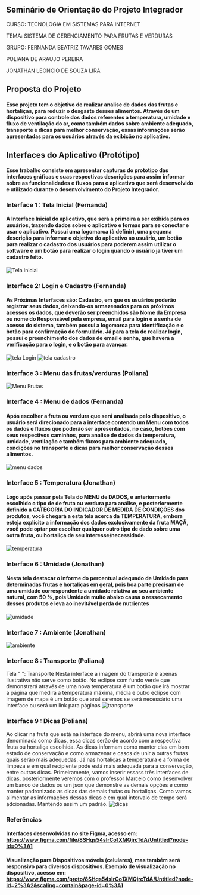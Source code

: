 ## Seminário de Orientação do Projeto Integrador
CURSO: TECNOLOGIA EM SISTEMAS PARA INTERNET

TEMA: SISTEMA DE GERENCIAMENTO PARA FRUTAS E VERDURAS

GRUPO: 
 FERNANDA BEATRIZ TAVARES GOMES

 POLIANA DE ARAUJO PEREIRA

 JONATHAN LEONCIO DE SOUZA LIRA
 
 ## Proposta do Projeto
 #### Esse projeto tem o objetivo de realizar analise de dados das frutas e hortaliças, para reduzir o desgaste desses alimentos. Através de um dispositivo para controle dos dados referentes a temperatura, umidade e fluxo de ventilação do ar, como também dados sobre ambiente adequado, transporte e dicas para melhor conservação, essas informações serão apresentadas para os usuários através da exibição no aplicativo.
 
 
## Interfaces do Aplicativo (Protótipo)
#### Esse trabalho consiste em apresentar capturas do prototipo das interfaces gráficas e suas respectivas descrições para assim informar sobre as funcionalidades e fluxos para o aplicativo que será desenvolvido e utilizado durante o desenvolvimento do Projeto Integrador.

### Interface 1 : Tela Inicial (Fernanda)
#### A Interface Inicial do aplicativo, que será a primeira a ser exibida para os usuários, trazendo dados sobre o aplicativo e formas para se conectar e usar o aplicativo. Possui uma logomarca (à definir), uma pequena descrição para informar o objetivo do aplicativo ao usuário, um botão para realizar o cadastro dos usuários para poderem assim utilizar o software e um botão para realizar o login quando o usuário ja tiver um cadastro feito.

![Tela inicial](telaInicial.jpg)

### Interface 2: Login e Cadastro (Fernanda)
#### As Próximas Interfaces são: Cadastro, em que os usuários poderão registrar seus dados, deixando-os armazenados para os próximos acessos os dados, que deverão ser preenchidos são Nome da Empresa ou nome do Responsável pela empresa, email para login e a senha de acesso do sistema, também possui a logomarca para identificação e o botão para confirmação do formulário. Já para a tela de realizar login, possui o preenchimento dos dados de email e senha, que haverá a verificação para o login, e o botão para avançar.
![tela Login](login.jpg) ![tela cadastro](cadastro.jpg)

### Interface 3 : Menu das frutas/verduras (Poliana)

![Menu Frutas](menu.jpg)

### Interface 4 : Menu de dados (Fernanda)
#### Após escolher a fruta ou verdura que será analisada pelo dispositivo, o usuário será direcionado para a interface contendo um Menu com todos os dados e fluxos que poderão ser apresentados, no caso, botões com seus respectivos caminhos, para analise de dados da temperatura, umidade, ventilação e também fluxos para ambiente adequado, condições no transporte e dicas para melhor conservação desses alimentos.

![menu dados](dados.jpg)

### Interface 5 : Temperatura (Jonathan)
#### Logo após passar pela Tela do MENU de DADOS, e anteriormente escolhido o tipo de de fruta ou verdura para análise, e posteriormente definido a CATEGORIA DO INDICADOR DE MEDIDA DE CONDIÇÕES dos produtos, você chegará a esta tela acerca da TEMPERATURA, embora esteja explícito a informação dos dados exclusivamente da fruta MAÇÃ, você pode optar por escolher qualquer outro tipo de dado sobre uma outra fruta, ou hortaliça de seu interesse/necessidade.
![temperatura](temper.jpg)

### Interface 6 : Umidade (Jonathan)
#### Nesta tela destacar o informe do percentual adequado de Umidade para determinadas frutas e hortaliças em geral, pois boa parte precisam de uma umidade correspondente a umidade relativa ao seu ambiente natural, com 50 %, pois Umidade muito abaixo causa o ressecamento desses produtos e leva ao inevitável perda de nutrientes
![umidade](umidade.jpg)

### Interface 7 : Ambiente (Jonathan)

![ambiente](ambient.jpg)

### Interface 8 : Transporte (Poliana)
Tela " ": Transporte
Nesta interface a imagem do transporte é apenas ilustrativa não serve como botão. No eclipse com fundo verde que demonstrará através de uma nova temperatura é um botão que irá mostrar a página que medirá a temperatura máxima, média e outro eclipse com imagem de mapa é um botão que analisaremos se será necessário uma interface ou será um link para páginas
![transporte](transporte.jpg)

### Interface 9 : Dicas (Poliana)
Ao clicar na fruta que está na interface do menu, abrirá uma nova interface denominada como dicas, essa dicas serão de acordo com a respectiva fruta ou hortaliça escolhida.  As dicas informam como manter elas em bom estado de conservação e como armazenar e casos de unir a outras frutas quais serão mais adequedas. Já nas hortaliças a temperatura e a forma de limpeza e em qual recipiente pode está mais adequada para a conservação, entre outras dicas. Primeiramente, vamos inserir essass três interfaces de dicas, posteriormente veremos com o professor Marcelo como desenvolver um banco de dados ou um json que demonstre as demais opções e como manter padronizado as dicas das demais frutas ou hortaliças. Como vamos alimentar as informações dessas dicas e em qual intervalo de tempo será adcionadas. Mantendo assim um padrão.
![dicas](dicas.jpg)

### Referências
#### Interfaces desenvolvidas no site Figma, acesso em: https://www.figma.com/file/8SHqs54sIrCo1XMQjrcTdA/Untitled?node-id=0%3A1
#### Visualização para Dispositivos móveis (celulares), mas também será responsivo para diversos dispositivos. Exemplo de visualização no dispositivo, acesso em: https://www.figma.com/proto/8SHqs54sIrCo1XMQjrcTdA/Untitled?node-id=2%3A2&scaling=contain&page-id=0%3A1






